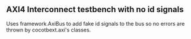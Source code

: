 

## AXI4 Interconnect testbench with no id signals
Uses framework.AxiBus to add fake id signals to the bus so no errors are thrown by cocotbext.axi's classes.

